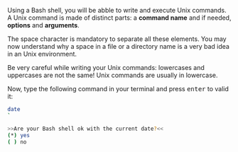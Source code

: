 Using a Bash shell, you will be abble to write and execute Unix commands. 
A Unix command is made of distinct parts: a **command name** and if needed, **options** and **arguments**.

The space character is mandatory to separate all these elements. 
You may now understand why a space in a file or a directory name is a very bad idea in an Unix environment.

Be very careful while writing your Unix commands: lowercases and uppercases are not the same! 
Unix commands are usually in lowercase.

Now, type the following command in your terminal and press <kbd>enter</kbd> to valid it:
```bash
date
`

>>Are your Bash shell ok with the current date?<<
(*) yes
( ) no

